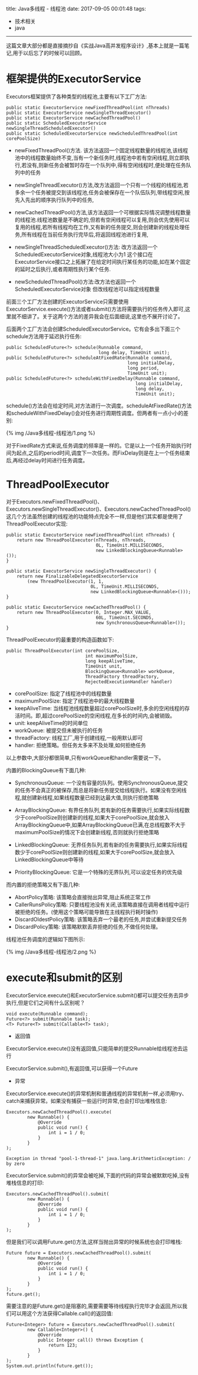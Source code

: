 title: Java多线程 - 线程池
date: 2017-09-05 00:01:48
tags:
  - 技术相关
  - java
---

这篇文章大部分都是直接摘抄自《实战Java高并发程序设计》,基本上就是一篇笔记,用于以后忘了的时候可以回顾。

# 框架提供的ExecutorService

Executors框架提供了各种类型的线程池,主要有以下工厂方法:

```
public static ExecutorService newFixedThreadPool(int nThreads) 
public static ExecutorService newSingleThreadExecutor()
public static ExecutorService newCachedThreadPool()
public static ScheduledExecutorService newSingleThreadScheduledExecutor()
public static ScheduledExecutorService newScheduledThreadPool(int corePoolSize)
```

- newFixedThreadPool()方法. 该方法返回一个固定线程数量的线程池,该线程池中的线程数量始终不变,当有一个新任务时,线程池中若有空闲线程,则立即执行,若没有,则新任务会被暂时存在一个队列中,得有空闲线程时,便处理在任务队列中的任务

- newSingleThreadExecutor()方法,改方法返回一个只有一个线程的线程池,若多余一个任务被提交到该线程池,任务会被保存在一个队伍队列,带线程空闲,按先入先出的顺序执行队列中的任务,

- newCachedThreadPool()方法,该方法返回一个可根据实际情况调整线程数量的线程池.线程池数量是不确定的,但若有空闲线程可以复用,则会优先使用可以复用的线程,若所有线程均在工作,又有新的任务提交,则会创建新的线程处理任务,所有线程在当前任务执行完毕后,将返回线程池进行复用,

- newSingleThreadScheduledExecutor()方法: 改方法返回一个ScheduledExecutorService对象,线程池大小为1 这个接口在ExecutorService接口之上拓展了在给定时间执行某任务的功能,如在某个固定的延时之后执行,或者周期性执行某个任务.

- newScheduledThreadPool()方法:改方法也返回一个ScheduledExecutorService对象 但改线程池可以指定线程数量

前面三个工厂方法创建的ExecutorService只需要使用ExecutorService.execute()方法或者submit()方法将需要执行的任务传入即可,这里就不细讲了。关于这两个方法的差异我会在后面细说,这里也不展开讨论了。

后面两个工厂方法会创建ScheduledExecutorService。它有会多出下面三个schedule方法用于延迟执行任务:

```
public ScheduledFuture<?> schedule(Runnable command,
                                   long delay, TimeUnit unit);
public ScheduledFuture<?> scheduleAtFixedRate(Runnable command,
                                              long initialDelay,
                                              long period,
                                              TimeUnit unit);
public ScheduledFuture<?> scheduleWithFixedDelay(Runnable command,
                                                 long initialDelay,
                                                 long delay,
                                                 TimeUnit unit);
```

schedule()方法会在给定时间,对方法进行一次调度。scheduleAtFixedRate()方法和scheduleWithFixedDelay()会对任务进行周期性调度。但两者有一点小小的差别:

{% img /Java多线程-线程池/1.png %}

对于FixedRate方式来说,任务调度的频率是一样的。它是以上一个任务开始执行时间为起点,之后的period时间,调度下一次任务。而FixDelay则是在上一个任务结束后,再经过delay时间进行任务调度。

# ThreadPoolExecutor

对于Executors.newFixedThreadPool()、Executors.newSingleThreadExecutor()、Executors.newCachedThreadPool()这几个方法虽然创建的线程池的功能特点完全不一样,但是他们其实都是使用了ThreadPoolExecutor实现:

```
public static ExecutorService newFixedThreadPool(int nThreads) {
    return new ThreadPoolExecutor(nThreads, nThreads,
                                  0L, TimeUnit.MILLISECONDS,
                                  new LinkedBlockingQueue<Runnable>());
}
    
public static ExecutorService newSingleThreadExecutor() {
    return new FinalizableDelegatedExecutorService
        (new ThreadPoolExecutor(1, 1,
                                0L, TimeUnit.MILLISECONDS,
                                new LinkedBlockingQueue<Runnable>()));
}

public static ExecutorService newCachedThreadPool() {
    return new ThreadPoolExecutor(0, Integer.MAX_VALUE,
                                  60L, TimeUnit.SECONDS,
                                  new SynchronousQueue<Runnable>());
}
```

ThreadPoolExecutor的最重要的构造函数如下:

```
public ThreadPoolExecutor(int corePoolSize,
                              int maximumPoolSize,
                              long keepAliveTime,
                              TimeUnit unit,
                              BlockingQueue<Runnable> workQueue,
                              ThreadFactory threadFactory,
                              RejectedExecutionHandler handler)  
```

- corePoolSize: 指定了线程池中的线程数量
- maximumPoolSize: 指定了线程池中的最大线程数量
- keepAliveTime: 当线程池线程数量超过corePoolSize时,多余的空闲线程的存活时间。即,超过corePoolSize的空闲线程,在多长的时间内,会被销毁。
- unit: keepAliveTime的时间单位
- workQueue: 被提交但未被执行的任务
- threadFactory: 线程工厂,用于创建线程,一般用默认即可
- handler: 拒绝策略。但任务太多来不及处理,如何拒绝任务

以上参数中,大部分都很简单,只有workQueue和handler需要说一下。

内置的BlockingQueue有下面几种:

- SynchronousQueue: 一个没有容量的队列。使用SynchronousQueue,提交的任务不会真正的被保存,而总是将新任务提交给线程执行。如果没有空闲线程,就创建新线程,如果线程数量已经到达最大值,则执行拒绝策略

- ArrayBlockingQueue: 有界任务队列,若有新的任务需要执行,如果实际线程数少于corePoolSize则创建新的线程,如果大于corePoolSize,就会放入ArrayBlockingQueue中,如果ArrayBlockingQueue已满,在总线程数不大于maximumPoolSize的情况下会创建新线程,否则就执行拒绝策略

- LinkedBlockingQueue: 无界任务队列,若有新的任务需要执行,如果实际线程数少于corePoolSize则创建新的线程,如果大于corePoolSize,就会放入LinkedBlockingQueue中等待

- PriorityBlockingQueue: 它是一个特殊的无界队列,可以设定任务的优先级

而内置的拒绝策略又有下面几种:

- AbortPolicy策略: 该策略会直接抛出异常,阻止系统正常工作
- CallerRunsPolicy策略: 只要线程池没有关闭,该策略直接在调用者线程中运行被拒绝的任务。(使用这个策略可能导致在主线程执行耗时操作)
- DiscardOldestPolicy策略: 该策略丢弃一个最老的任务,并尝试重新提交任务
- DiscardPolicy策略: 该策略默默丢弃拒绝的任务,不做任何处理。


线程池任务调度的逻辑如下图所示:


{% img /Java多线程-线程池/2.png %}

# execute和submit的区别

ExecutorService.execute()和ExecutorService.submit()都可以提交任务去异步执行,但是它们之间有什么区别呢？

```
void execute(Runnable command);
Future<?> submit(Runnable task);
<T> Future<T> submit(Callable<T> task);
```

- 返回值

ExecutorService.execute()没有返回值,只能简单的提交Runnable给线程池去运行

ExecutorService.submit(),有返回值,可以获得一个Future

- 异常

ExecutorService.execute()的异常机制和普通线程的异常机制一样,必须用try、catch来捕获异常。如果没有捕获一些运行时异常,也会打印出堆栈信息:

```
Executors.newCachedThreadPool().execute(
        new Runnable() {
            @Override
            public void run() {
                int i = 1 / 0;
            }
        }
);
```
```
Exception in thread "pool-1-thread-1" java.lang.ArithmeticException: / by zero
```

ExecutorService.submit()的异常会被吃掉,下面的代码的异常会被默默吃掉,没有堆栈信息的打印:

```
Executors.newCachedThreadPool().submit(
        new Runnable() {
            @Override
            public void run() {
                int i = 1 / 0;
            }
        }
);
```
但是我们可以调用Future.get()方法,这样当抛出异常的时候系统也会打印堆栈:

```
Future future = Executors.newCachedThreadPool().submit(
        new Runnable() {
            @Override
            public void run() {
                int i = 1 / 0;
            }
        }
);
future.get();
```

需要注意的是Future.get()是阻塞的,需要需要等待线程执行完毕才会返回,所以我们可以用这个方法获得Callable.call()的返回值:

```
Future<Integer> future = Executors.newCachedThreadPool().submit(
        new Callable<Integer>() {
            @Override
            public Integer call() throws Exception {
                return 123;
            }
        }
);
System.out.println(future.get());
```